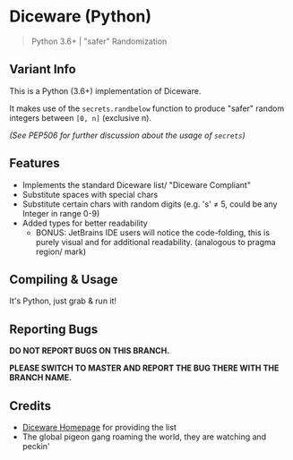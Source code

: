 
# Diceware (Python)
> Python 3.6+ | "safer" Randomization

## Variant Info
This is a Python (3.6+) implementation of Diceware.

It makes use of the `secrets.randbelow` function to produce "safer" random integers between `[0, n]` (exclusive n). 

_(See PEP506 for further discussion about the usage of `secrets`)_

## Features
- Implements the standard Diceware list/ "Diceware Compliant"
- Substitute spaces with special chars
- Substitute certain chars with random digits (e.g. 's' ≠ 5, could be any Integer in range 0-9)
- Added types for better readability
	- BONUS: JetBrains IDE users will notice the code-folding, this is purely visual and for additional readability. (analogous to pragma region/ mark)

## Compiling & Usage
It's Python, just grab & run it!

## Reporting Bugs
**DO NOT REPORT BUGS ON THIS BRANCH.**

**PLEASE SWITCH TO MASTER AND REPORT THE BUG THERE WITH THE BRANCH NAME.**

## Credits
- [Diceware Homepage](https://theworld.com/~reinhold/diceware.html) for providing the list
- The global pigeon gang roaming the world, they are watching and peckin'
